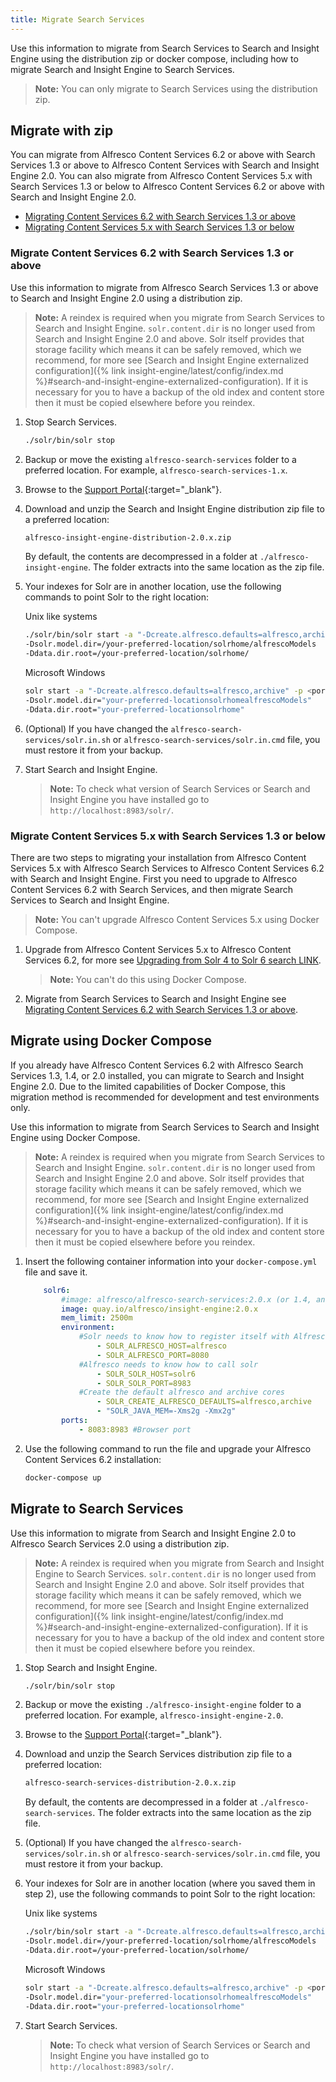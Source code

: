 ```yaml
---
title: Migrate Search Services 
---
```


Use this information to migrate from Search Services to Search and Insight Engine using the distribution zip or docker compose, including how to migrate Search and Insight Engine to Search Services.

> **Note:** You can only migrate to Search Services using the distribution zip.

## Migrate with zip

You can migrate from Alfresco Content Services 6.2 or above with Search Services 1.3 or above to Alfresco Content Services with Search and Insight Engine 2.0. You can also migrate from Alfresco Content Services 5.x with Search Services 1.3 or below to Alfresco Content Services 6.2 or above with Search and Insight Engine 2.0.

* [Migrating Content Services 6.2 with Search Services 1.3 or above](#migrating-content-services-62-with-search-services-13-or-above)
* [Migrating Content Services 5.x with Search Services 1.3 or below](#migrating-content-services-5x-with-search-services-13-or-below)  

### Migrate Content Services 6.2 with Search Services 1.3 or above

Use this information to migrate from Alfresco Search Services 1.3 or above to Search and Insight Engine 2.0 using a distribution zip.

> **Note:** A reindex is required when you migrate from Search Services to Search and Insight Engine. `solr.content.dir` is no longer used from Search and Insight Engine 2.0 and above. Solr itself provides that storage facility which means it can be safely removed, which we recommend, for more see [Search and Insight Engine externalized configuration]({% link insight-engine/latest/config/index.md %}#search-and-insight-engine-externalized-configuration). If it is necessary for you to have a backup of the old index and content store then it must be copied elsewhere before you reindex.

1. Stop Search Services.

    ```bash
    ./solr/bin/solr stop
    ```

2. Backup or move the existing `alfresco-search-services` folder to a preferred location. For example, `alfresco-search-services-1.x`.

3. Browse to the [Support Portal](https://support.alfresco.com/){:target="_blank"}.

4. Download and unzip the Search and Insight Engine distribution zip file to a preferred location:

    ```bash
    alfresco-insight-engine-distribution-2.0.x.zip
    ```

    By default, the contents are decompressed in a folder at `./alfresco-insight-engine`. The folder extracts into the same location as the zip file.

5. Your indexes for Solr are in another location, use the following commands to point Solr to the right location:

    Unix like systems

    ```bash
    ./solr/bin/solr start -a "-Dcreate.alfresco.defaults=alfresco,archive" -p <port>
    -Dsolr.model.dir=/your-preferred-location/solrhome/alfrescoModels
    -Ddata.dir.root=/your-preferred-location/solrhome/
    ```

    Microsoft Windows

    ```bash
    solr start -a "-Dcreate.alfresco.defaults=alfresco,archive" -p <port>
    -Dsolr.model.dir="your-preferred-locationsolrhomealfrescoModels"
    -Ddata.dir.root="your-preferred-locationsolrhome"
    ```

6. (Optional) If you have changed the `alfresco-search-services/solr.in.sh` or `alfresco-search-services/solr.in.cmd` file, you must restore it from your backup.

7. Start Search and Insight Engine.

    > **Note:** To check what version of Search Services or Search and Insight Engine you have installed go to `http://localhost:8983/solr/`.

### Migrate Content Services 5.x with Search Services 1.3 or below

There are two steps to migrating your installation from Alfresco Content Services 5.x with Alfresco Search Services to Alfresco Content Services 6.2 with  Search and Insight Engine. First you need to upgrade to Alfresco Content Services 6.2 with Search Services, and then migrate Search Services to Search and Insight Engine.

> **Note:** You can't upgrade Alfresco Content Services 5.x using Docker Compose.

1. Upgrade from Alfresco Content Services 5.x to Alfresco Content Services 6.2, for more see [Upgrading from Solr 4 to Solr 6 search LINK](https://docs.alfresco.com/search-enterprise/tasks/solr4-solr6-migration.html).

    > **Note:** You can't do this using Docker Compose.

2. Migrate from Search Services to Search and Insight Engine see [Migrating Content Services 6.2 with Search Services 1.3 or above](#migrating-content-services-62-with-search-services-13-or-above).

## Migrate using Docker Compose

If you already have Alfresco Content Services 6.2 with Alfresco Search Services 1.3, 1.4, or 2.0 installed, you can migrate to Search and Insight Engine 2.0. Due to the limited capabilities of Docker Compose, this migration method is recommended for development and test environments only.

Use this information to migrate from Search Services to Search and Insight Engine using Docker Compose.

> **Note:** A reindex is required when you migrate from Search Services to Search and Insight Engine. `solr.content.dir` is no longer used from Search and Insight Engine 2.0 and above. Solr itself provides that storage facility which means it can be safely removed, which we recommend, for more see [Search and Insight Engine externalized configuration]({% link insight-engine/latest/config/index.md %}#search-and-insight-engine-externalized-configuration). If it is necessary for you to have a backup of the old index and content store then it must be copied elsewhere before you reindex.

1. Insert the following container information into your `docker-compose.yml` file and save it.

    ```yaml
        solr6:
            #image: alfresco/alfresco-search-services:2.0.x (or 1.4, and 1.3)
            image: quay.io/alfresco/insight-engine:2.0.x
            mem_limit: 2500m
            environment:
                #Solr needs to know how to register itself with Alfresco
                    - SOLR_ALFRESCO_HOST=alfresco
                    - SOLR_ALFRESCO_PORT=8080
                #Alfresco needs to know how to call solr
                    - SOLR_SOLR_HOST=solr6
                    - SOLR_SOLR_PORT=8983
                #Create the default alfresco and archive cores
                    - SOLR_CREATE_ALFRESCO_DEFAULTS=alfresco,archive
                    - "SOLR_JAVA_MEM=-Xms2g -Xmx2g"
            ports:
                - 8083:8983 #Browser port
    ```

2. Use the following command to run the file and upgrade your Alfresco Content Services 6.2 installation:

    ```dockerfile
    docker-compose up

## Migrate to Search Services

Use this information to migrate from Search and Insight Engine 2.0 to Alfresco Search Services 2.0 using a distribution zip.

> **Note:** A reindex is required when you migrate from Search and Insight Engine to Search Services. `solr.content.dir` is no longer used from Search and Insight Engine 2.0 and above. Solr itself provides that storage facility which means it can be safely removed, which we recommend, for more see [Search and Insight Engine externalized configuration]({% link insight-engine/latest/config/index.md %}#search-and-insight-engine-externalized-configuration). If it is necessary for you to have a backup of the old index and content store then it must be copied elsewhere before you reindex.

1. Stop Search and Insight Engine.

    ```bash
    ./solr/bin/solr stop
    ```

2. Backup or move the existing `./alfresco-insight-engine` folder to a preferred location. For example, `alfresco-insight-engine-2.0`.

3. Browse to the [Support Portal](https://support.alfresco.com/){:target="_blank"}.

4. Download and unzip the Search Services distribution zip file to a preferred location:

    ```bash
    alfresco-search-services-distribution-2.0.x.zip
    ```

    By default, the contents are decompressed in a folder at `./alfresco-search-services`. The folder extracts into the same location as the zip file.

5. (Optional) If you have changed the `alfresco-search-services/solr.in.sh` or `alfresco-search-services/solr.in.cmd` file, you must restore it from your backup.

6. Your indexes for Solr are in another location (where you saved them in step 2), use the following commands to point Solr to the right location:

    Unix like systems

    ```bash
    ./solr/bin/solr start -a "-Dcreate.alfresco.defaults=alfresco,archive" -p <port>
    -Dsolr.model.dir=/your-preferred-location/solrhome/alfrescoModels
    -Ddata.dir.root=/your-preferred-location/solrhome/
    ```

    Microsoft Windows

    ```bash
    solr start -a "-Dcreate.alfresco.defaults=alfresco,archive" -p <port>
    -Dsolr.model.dir="your-preferred-locationsolrhomealfrescoModels"
    -Ddata.dir.root="your-preferred-locationsolrhome"
    ```

7. Start Search Services.

    > **Note:** To check what version of Search Services or Search and Insight Engine you have installed go to `http://localhost:8983/solr/`.

